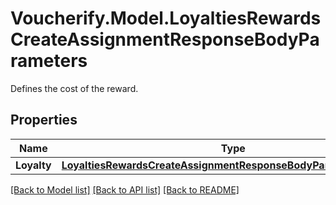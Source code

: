 # Voucherify.Model.LoyaltiesRewardsCreateAssignmentResponseBodyParameters
Defines the cost of the reward.

## Properties

Name | Type | Description | Notes
------------ | ------------- | ------------- | -------------
**Loyalty** | [**LoyaltiesRewardsCreateAssignmentResponseBodyParametersLoyalty**](LoyaltiesRewardsCreateAssignmentResponseBodyParametersLoyalty.md) |  | [optional] 

[[Back to Model list]](../README.md#documentation-for-models) [[Back to API list]](../README.md#documentation-for-api-endpoints) [[Back to README]](../README.md)

